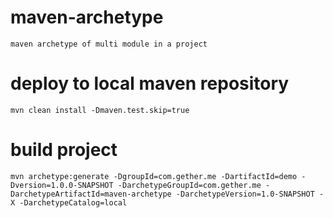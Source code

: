 # maven-archetype
	
	maven archetype of multi module in a project

# deploy to local maven repository

	mvn clean install -Dmaven.test.skip=true

# build project
	
	mvn archetype:generate -DgroupId=com.gether.me -DartifactId=demo -Dversion=1.0.0-SNAPSHOT -DarchetypeGroupId=com.gether.me -DarchetypeArtifactId=maven-archetype -DarchetypeVersion=1.0-SNAPSHOT -X -DarchetypeCatalog=local